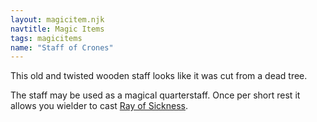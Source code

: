 ```yaml
---
layout: magicitem.njk
navtitle: Magic Items
tags: magicitems
name: "Staff of Crones"
---
```

This old and twisted wooden staff looks like it was cut from a dead tree.

The staff may be used as a magical quarterstaff. Once per short rest it allows you wielder to cast <a href="{{ '/spells/Ray of Sickness' | url }}">Ray of Sickness</a>.